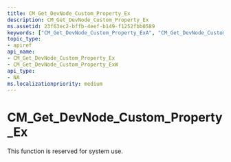 ```yaml
---
title: CM_Get_DevNode_Custom_Property_Ex
description: CM_Get_DevNode_Custom_Property_Ex
ms.assetid: 23f63ec2-bffb-4eef-b149-f1252fbb0589
keywords: ["CM_Get_DevNode_Custom_Property_ExA", "CM_Get_DevNode_Custom_Property_ExW", "CM_Get_DevNode_Custom_Property_Ex Device and Driver Installation"]
topic_type:
- apiref
api_name:
- CM_Get_DevNode_Custom_Property_Ex
- CM_Get_DevNode_Custom_Property_ExW
api_type:
- NA
ms.localizationpriority: medium
---
```


# CM_Get_DevNode_Custom_Property_Ex

This function is reserved for system use.
